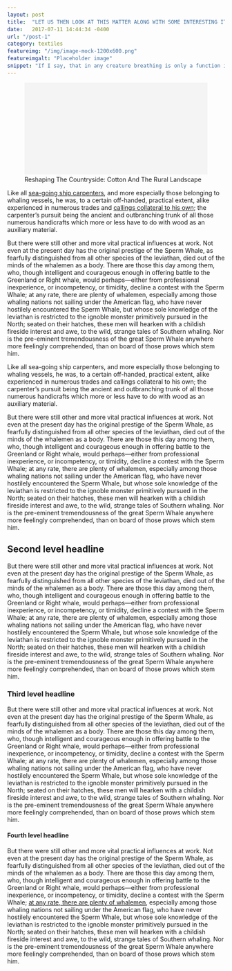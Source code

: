 ```yaml
---
layout: post
title:  "LET US THEN LOOK AT THIS MATTER ALONG WITH SOME INTERESTING ITEMS CONTINGENT"
date:   2017-07-11 14:44:34 -0400
url: "/post-1"
category: textiles
featureimg: "/img/image-mock-1200x600.png"
featureimgalt: "Placeholder image"
snippet: "If I say, that in any creature breathing is only a function indispensable to vitality, inasmuch as it withdraws from the air a certain element, which being subsequently brought into contact with the blood imparts to the blood its vivifying principle, I do not think I shall err; though I may possibly use some superfluous scientific words. Assume it, and it follows that if all the blood in a man could be aerated with one breath, he might then seal up his nostrils and not fetch another for a considerable time. That is to say, he would then live without breathing."
---
```


<div>
  <figure class="post-header-figure">
  <img src="/img/image-mock-1200x600.png" alt="1200x600">
    <figcaption>Reshaping The Countryside:
      Cotton And The Rural Landscape</figcaption>
  </figure>
</div>

Like all <a href="#">sea-going ship carpenters</a>, and more especially those belonging to whaling vessels, he was, to a certain off-handed, practical extent, alike experienced in numerous trades and <a href="#">callings collateral to his own</a>; the carpenter’s pursuit being the ancient and outbranching trunk of all those numerous handicrafts which more or less have to do with wood as an auxiliary material.

But there were still other and more vital practical influences at work. Not even at the present day has the original prestige of the Sperm Whale, as fearfully distinguished from all other species of the leviathan, died out of the minds of the whalemen as a body. There are those this day among them, who, though intelligent and courageous enough in offering battle to the Greenland or Right whale, would perhaps—either from professional inexperience, or incompetency, or timidity, decline a contest with the Sperm Whale; at any rate, there are plenty of whalemen, especially among those whaling nations not sailing under the American flag, who have never hostilely encountered the Sperm Whale, but whose sole knowledge of the leviathan is restricted to the ignoble monster primitively pursued in the North; seated on their hatches, these men will hearken with a childish fireside interest and awe, to the wild, strange tales of Southern whaling. Nor is the pre-eminent tremendousness of the great Sperm Whale anywhere more feelingly comprehended, than on board of those prows which stem him.

Like all sea-going ship carpenters, and more especially those belonging to whaling vessels, he was, to a certain off-handed, practical extent, alike experienced in numerous trades and callings collateral to his own; the carpenter’s pursuit being the ancient and outbranching trunk of all those numerous handicrafts which more or less have to do with wood as an auxiliary material.

But there were still other and more vital practical influences at work. Not even at the present day has the original prestige of the Sperm Whale, as fearfully distinguished from all other species of the leviathan, died out of the minds of the whalemen as a body. There are those this day among them, who, though intelligent and courageous enough in offering battle to the Greenland or Right whale, would perhaps—either from professional inexperience, or incompetency, or timidity, decline a contest with the Sperm Whale; at any rate, there are plenty of whalemen, especially among those whaling nations not sailing under the American flag, who have never hostilely encountered the Sperm Whale, but whose sole knowledge of the leviathan is restricted to the ignoble monster primitively pursued in the North; seated on their hatches, these men will hearken with a childish fireside interest and awe, to the wild, strange tales of Southern whaling. Nor is the pre-eminent tremendousness of the great Sperm Whale anywhere more feelingly comprehended, than on board of those prows which stem him.

## Second level headline

But there were still other and more vital practical influences at work. Not even at the present day has the original prestige of the Sperm Whale, as fearfully distinguished from all other species of the leviathan, died out of the minds of the whalemen as a body. There are those this day among them, who, though intelligent and courageous enough in offering battle to the Greenland or Right whale, would perhaps—either from professional inexperience, or incompetency, or timidity, decline a contest with the Sperm Whale; at any rate, there are plenty of whalemen, especially among those whaling nations not sailing under the American flag, who have never hostilely encountered the Sperm Whale, but whose sole knowledge of the leviathan is restricted to the ignoble monster primitively pursued in the North; seated on their hatches, these men will hearken with a childish fireside interest and awe, to the wild, strange tales of Southern whaling. Nor is the pre-eminent tremendousness of the great Sperm Whale anywhere more feelingly comprehended, than on board of those prows which stem him.

### Third level headline

But there were still other and more vital practical influences at work. Not even at the present day has the original prestige of the Sperm Whale, as fearfully distinguished from all other species of the leviathan, died out of the minds of the whalemen as a body. There are those this day among them, who, though intelligent and courageous enough in offering battle to the Greenland or Right whale, would perhaps—either from professional inexperience, or incompetency, or timidity, decline a contest with the Sperm Whale; at any rate, there are plenty of whalemen, especially among those whaling nations not sailing under the American flag, who have never hostilely encountered the Sperm Whale, but whose sole knowledge of the leviathan is restricted to the ignoble monster primitively pursued in the North; seated on their hatches, these men will hearken with a childish fireside interest and awe, to the wild, strange tales of Southern whaling. Nor is the pre-eminent tremendousness of the great Sperm Whale anywhere more feelingly comprehended, than on board of those prows which stem him.

#### Fourth level headline

But there were still other and more vital practical influences at work. Not even at the present day has the original prestige of the Sperm Whale, as fearfully distinguished from all other species of the leviathan, died out of the minds of the whalemen as a body. There are those this day among them, who, though intelligent and courageous enough in offering battle to the Greenland or Right whale, would perhaps—either from professional inexperience, or incompetency, or timidity, decline a contest with the Sperm Whale; <a href="#">at any rate, there are plenty of whalemen</a>, especially among those whaling nations not sailing under the American flag, who have never hostilely encountered the Sperm Whale, but whose sole knowledge of the leviathan is restricted to the ignoble monster primitively pursued in the North; seated on their hatches, these men will hearken with a childish fireside interest and awe, to the wild, strange tales of Southern whaling. Nor is the pre-eminent tremendousness of the great Sperm Whale anywhere more feelingly comprehended, than on board of those prows which stem him.
